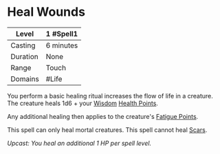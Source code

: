 # Heal Wounds

| Level    | 1 #Spell1 |
| -------- | --------- |
| Casting  | 6 minutes |
| Duration | None      |
| Range    | Touch     |
| Domains  | #Life     |

You perform a basic healing ritual increases the flow of life in a creature. The creature heals 1d6 + your [Wisdom](../../../../Player%20Characters/Chosen%20Statistics/Wisdom.md) [Health Points](../../../../Player%20Characters/Derived%20Statistics/Health%20Points.md). 

Any additional healing then applies to the creature's [Fatigue Points](../../../../Player%20Characters/Derived%20Statistics/Fatigue%20Points.md).

This spell can only heal mortal creatures. This spell cannot heal [Scars](../../../../Player%20Characters/Derived%20Statistics/Scars.md).

*Upcast: You heal an additional 1 HP per spell level.*